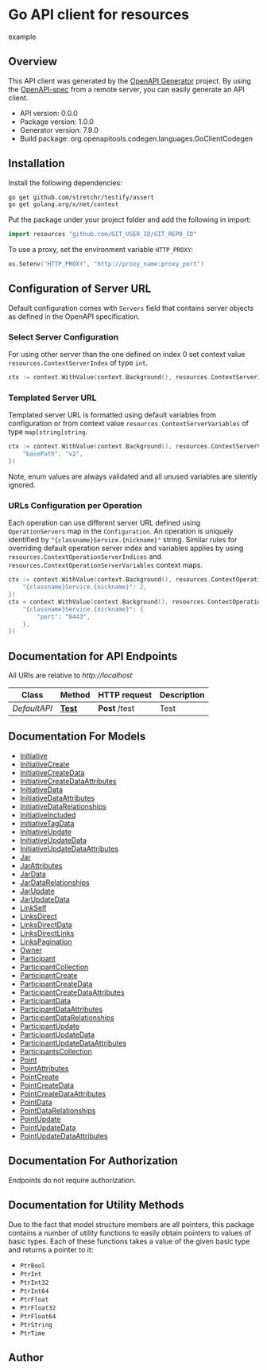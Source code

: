 # Go API client for resources

example

## Overview
This API client was generated by the [OpenAPI Generator](https://openapi-generator.tech) project.  By using the [OpenAPI-spec](https://www.openapis.org/) from a remote server, you can easily generate an API client.

- API version: 0.0.0
- Package version: 1.0.0
- Generator version: 7.9.0
- Build package: org.openapitools.codegen.languages.GoClientCodegen

## Installation

Install the following dependencies:

```sh
go get github.com/stretchr/testify/assert
go get golang.org/x/net/context
```

Put the package under your project folder and add the following in import:

```go
import resources "github.com/GIT_USER_ID/GIT_REPO_ID"
```

To use a proxy, set the environment variable `HTTP_PROXY`:

```go
os.Setenv("HTTP_PROXY", "http://proxy_name:proxy_port")
```

## Configuration of Server URL

Default configuration comes with `Servers` field that contains server objects as defined in the OpenAPI specification.

### Select Server Configuration

For using other server than the one defined on index 0 set context value `resources.ContextServerIndex` of type `int`.

```go
ctx := context.WithValue(context.Background(), resources.ContextServerIndex, 1)
```

### Templated Server URL

Templated server URL is formatted using default variables from configuration or from context value `resources.ContextServerVariables` of type `map[string]string`.

```go
ctx := context.WithValue(context.Background(), resources.ContextServerVariables, map[string]string{
	"basePath": "v2",
})
```

Note, enum values are always validated and all unused variables are silently ignored.

### URLs Configuration per Operation

Each operation can use different server URL defined using `OperationServers` map in the `Configuration`.
An operation is uniquely identified by `"{classname}Service.{nickname}"` string.
Similar rules for overriding default operation server index and variables applies by using `resources.ContextOperationServerIndices` and `resources.ContextOperationServerVariables` context maps.

```go
ctx := context.WithValue(context.Background(), resources.ContextOperationServerIndices, map[string]int{
	"{classname}Service.{nickname}": 2,
})
ctx = context.WithValue(context.Background(), resources.ContextOperationServerVariables, map[string]map[string]string{
	"{classname}Service.{nickname}": {
		"port": "8443",
	},
})
```

## Documentation for API Endpoints

All URIs are relative to *http://localhost*

Class | Method | HTTP request | Description
------------ | ------------- | ------------- | -------------
*DefaultAPI* | [**Test**](docs/DefaultAPI.md#test) | **Post** /test | Test


## Documentation For Models

 - [Initiative](docs/Initiative.md)
 - [InitiativeCreate](docs/InitiativeCreate.md)
 - [InitiativeCreateData](docs/InitiativeCreateData.md)
 - [InitiativeCreateDataAttributes](docs/InitiativeCreateDataAttributes.md)
 - [InitiativeData](docs/InitiativeData.md)
 - [InitiativeDataAttributes](docs/InitiativeDataAttributes.md)
 - [InitiativeDataRelationships](docs/InitiativeDataRelationships.md)
 - [InitiativeIncluded](docs/InitiativeIncluded.md)
 - [InitiativeTagData](docs/InitiativeTagData.md)
 - [InitiativeUpdate](docs/InitiativeUpdate.md)
 - [InitiativeUpdateData](docs/InitiativeUpdateData.md)
 - [InitiativeUpdateDataAttributes](docs/InitiativeUpdateDataAttributes.md)
 - [Jar](docs/Jar.md)
 - [JarAttributes](docs/JarAttributes.md)
 - [JarData](docs/JarData.md)
 - [JarDataRelationships](docs/JarDataRelationships.md)
 - [JarUpdate](docs/JarUpdate.md)
 - [JarUpdateData](docs/JarUpdateData.md)
 - [LinkSelf](docs/LinkSelf.md)
 - [LinksDirect](docs/LinksDirect.md)
 - [LinksDirectData](docs/LinksDirectData.md)
 - [LinksDirectLinks](docs/LinksDirectLinks.md)
 - [LinksPagination](docs/LinksPagination.md)
 - [Owner](docs/Owner.md)
 - [Participant](docs/Participant.md)
 - [ParticipantCollection](docs/ParticipantCollection.md)
 - [ParticipantCreate](docs/ParticipantCreate.md)
 - [ParticipantCreateData](docs/ParticipantCreateData.md)
 - [ParticipantCreateDataAttributes](docs/ParticipantCreateDataAttributes.md)
 - [ParticipantData](docs/ParticipantData.md)
 - [ParticipantDataAttributes](docs/ParticipantDataAttributes.md)
 - [ParticipantDataRelationships](docs/ParticipantDataRelationships.md)
 - [ParticipantUpdate](docs/ParticipantUpdate.md)
 - [ParticipantUpdateData](docs/ParticipantUpdateData.md)
 - [ParticipantUpdateDataAttributes](docs/ParticipantUpdateDataAttributes.md)
 - [ParticipantsCollection](docs/ParticipantsCollection.md)
 - [Point](docs/Point.md)
 - [PointAttributes](docs/PointAttributes.md)
 - [PointCreate](docs/PointCreate.md)
 - [PointCreateData](docs/PointCreateData.md)
 - [PointCreateDataAttributes](docs/PointCreateDataAttributes.md)
 - [PointData](docs/PointData.md)
 - [PointDataRelationships](docs/PointDataRelationships.md)
 - [PointUpdate](docs/PointUpdate.md)
 - [PointUpdateData](docs/PointUpdateData.md)
 - [PointUpdateDataAttributes](docs/PointUpdateDataAttributes.md)


## Documentation For Authorization

Endpoints do not require authorization.


## Documentation for Utility Methods

Due to the fact that model structure members are all pointers, this package contains
a number of utility functions to easily obtain pointers to values of basic types.
Each of these functions takes a value of the given basic type and returns a pointer to it:

* `PtrBool`
* `PtrInt`
* `PtrInt32`
* `PtrInt64`
* `PtrFloat`
* `PtrFloat32`
* `PtrFloat64`
* `PtrString`
* `PtrTime`

## Author



